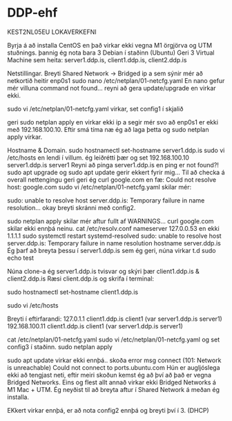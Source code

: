 # DDP-ehf
KEST2NL05EU LOKAVERKEFNI

Byrja á að installa CentOS en það virkar ekki vegna M1 örgjörva og UTM stuðnings. þannig ég nota bara 3 Debian í staðinn (Ubuntu)
Geri 3 Virtual Machine sem heita: server1.ddp.is, client1.ddp.is, client2.ddp.is


Netstillingar.
Breyti Shared Network -> Bridged
ip a sem sýnir mér að netkortið heitir enp0s1
sudo nano /etc/netplan/01-netcfg.yaml
En nano gefur mér villuna command not found... reyni að gera update/upgrade en virkar ekki.

sudo vi /etc/netplan/01-netcfg.yaml virkar, set config1 í skjalið


geri sudo netplan apply en virkar ekki
ip a segir mér svo að enp0s1 er ekki með 192.168.100.10.
Eftir smá tíma næ ég að laga þetta og sudo netplan apply virkar.

Hostname & Domain.
sudo hostnamectl set-hostname server1.ddp.is
sudo vi /etc/hosts
en lendi í villum. ég leiðrétti þær og set 192.168.100.10 server1.ddp.is server1
Reyni að pinga server1.ddp.is en ping er not found?! sudo apt upgrade og sudo apt update gerir ekkert fyrir mig...
Til að checka á overall nettengingu geri geri ég curl google.com en fæ: Could not resolve host: google.com
sudo vi /etc/netplan/01-netcfg.yaml skilar mér:

sudo: unable to resolve host server.ddp.is: Temporary failure in name resolution... okay breyti skránni með config2.

sudo netplan apply skilar mér aftur fullt af WARNINGS... curl google.com skilar ekki ennþá neinu. 
cat /etc/resolv.conf 
nameserver 127.0.0.53 en ekki 1.1.1.1
sudo systemctl restart systemd-resolved
sudo: unable to resolve host server.ddp.is: Temporary failure in name resolution
hostname
server.ddp.is
Ég þarf að breyta þessu í server1.ddp.is sem ég geri, núna virkar t.d sudo echo test

Núna clone-a ég server1.ddp.is tvisvar og skýri þær client1.ddp.is & client2.ddp.is
Ræsi client.ddp.is og skrifa í terminal:

sudo hostnamectl set-hostname client1.ddp.is

sudo vi /etc/hosts

Breyti í eftirfarandi:
127.0.1.1   client1.ddp.is client1 (var server1.ddp.is server1)
192.168.100.11 client1.ddp.is client1 (var server1.ddp.is server1)

cat /etc/netplan/01-netcfg.yaml
sudo vi /etc/netplan/01-netcfg.yaml og set config3 í staðinn.
sudo netplan apply


sudo apt update virkar ekki ennþá.. skoða error msg
connect (101: Network is unreachable)
Could not connect to ports.ubuntu.com
Hún er augljóslega ekki að tengjast neti, eftir meiri skoðun kemst ég að því að það er vegna Bridged Networks.
Eins og flest allt annað virkar ekki Bridged Networks á M1 Mac + UTM. Ég neyðist til að breyta aftur í Shared Network á meðan ég installa.

EKkert virkar ennþá, er að nota config2 ennþá og breyti því í 3. (DHCP)

